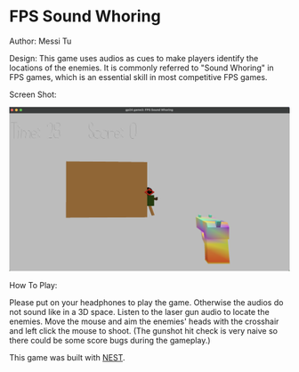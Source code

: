 # FPS Sound Whoring

Author: Messi Tu

Design: This game uses audios as cues to make players identify the locations of the enemies. It is commonly referred to "Sound Whoring" in FPS games, which is an essential skill in most competitive FPS games.

Screen Shot:

![Screen Shot](screenshot.png)

How To Play: 

Please put on your headphones to play the game. Otherwise the audios do not sound like in a 3D space. Listen to the laser gun audio to locate the enemies. Move the mouse and aim the enemies' heads with the crosshair and left click the mouse to shoot. (The gunshot hit check is very naive so there could be some score bugs during the gameplay.) 

This game was built with [NEST](NEST.md).
